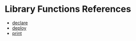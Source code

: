 # Library Functions References

* [declare](forge/declare.md)
* [deploy](forge/deploy.md) 
* [print](forge/print.md)
